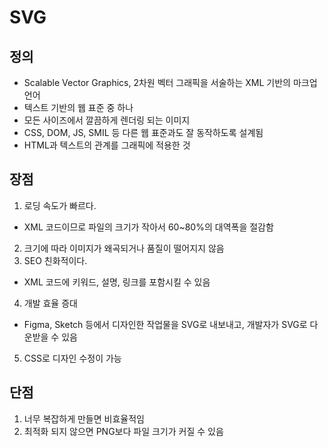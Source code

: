 # SVG

## 정의
- Scalable Vector Graphics, 2차원 벡터 그래픽을 서술하는 XML 기반의 마크업 언어
- 텍스트 기반의 웹 표준 중 하나
- 모든 사이즈에서 깔끔하게 렌더링 되는 이미지
- CSS, DOM, JS, SMIL 등 다른 웹 표준과도 잘 동작하도록 설계됨
- HTML과 텍스트의 관계를 그래픽에 적용한 것

## 장점
1. 로딩 속도가 빠르다.
- XML 코드이므로 파일의 크기가 작아서 60~80%의 대역폭을 절감함
2. 크기에 따라 이미지가 왜곡되거나 품질이 떨어지지 않음
3. SEO 친화적이다.
- XML 코드에 키워드, 설명, 링크를 포함시킬 수 있음
4. 개발 효율 증대
- Figma, Sketch 등에서 디자인한 작업물을 SVG로 내보내고, 개발자가 SVG로 다운받을 수 있음
5. CSS로 디자인 수정이 가능

## 단점
1. 너무 복잡하게 만들면 비효율적임
2. 최적화 되지 않으면 PNG보다 파일 크기가 커질 수 있음